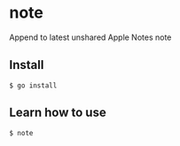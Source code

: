 # note

Append to latest unshared Apple Notes note

## Install

```
$ go install
```

## Learn how to use

```
$ note
```

